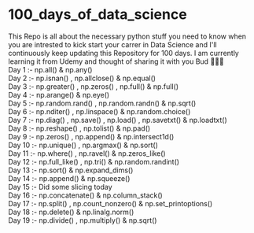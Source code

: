 # 100_days_of_data_science

This Repo is all about the necessary python stuff you need to know when you are intrested to kick start your carrer in Data Science and I'll continuously keep updating this Repository for 100 days.
I am currently learning it from Udemy and thought of sharing it with you Bud 🤞🤞🤞
<br>
Day  1 :- np.all() & np.any() <br>
Day  2 :- np.isnan() , np.allclose() & np.equal() <br>
Day  3 :- np.greater() , np.zeros() , np.full() & np.full() <br>
Day  4 :- np.arange() & np.eye() <br>
Day  5 :- np.random.rand() , np.random.randn() & np.sqrt() <br>
Day  6 :- np.nditer() , np.linspace() & np.random.choice() <br>
Day  7 :- np.diag() , np.save() , np.load() , np.savetxt() & np.loadtxt() <br>
Day  8 :- np.reshape() , np.tolist() & np.pad() <br>
Day  9 :- np.zeros() , np.append() & np.intersect1d() <br>
Day 10 :- np.unique() , np.argmax() & np.sort() <br>
Day 11 :- np.where() , np.ravel() & np.zeros_like() <br>
Day 12 :- np.full_like() , np.tri() & np.random.randint()<br>
Day 13 :- np.sort() & np.expand_dims() <br>
Day 14 :- np.append() & np.squeeze() <br>
Day 15 :- Did some slicing today <br>
Day 16 :- np.concatenate() & np.column_stack() <br>
Day 17 :- np.split() , np.count_nonzero() & np.set_printoptions()<br>
Day 18 :- np.delete() & np.linalg.norm() <br>
Day 19 :- np.divide() , np.multiply() & np.sqrt() <br>
